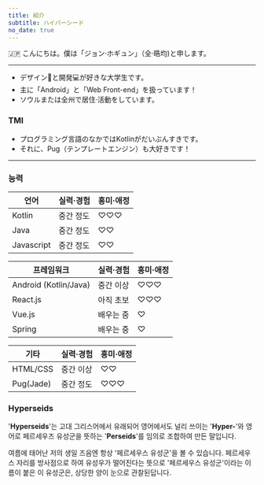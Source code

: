 ```yaml
---
title: 紹介
subtitle: ハイパーシード
no_date: true
---
```


:jp: こんにちは。僕は「ジョン·ホギュン」（全·晧均)と申します。

---

- デザイン🎨と開発💻が好きな大学生です。
- 主に「Android」と「Web Front-end」を扱っています！
- ソウルまたは全州で居住·活動をしています。

### TMI

- プログラミング言語のなかではKotlinがだいぶんすきです。
- それに、Pug（テンプレートエンジン）も大好きです！

---

### 능력

| 언어 | 실력·경험 | 흥미·애정 |
|---|---|---|
| Kotlin | 중간 정도 | ♡♡♡ |
| Java | 중간 정도 | ♡♡ |
| Javascript | 중간 정도 | ♡♡ |

| 프레임워크 | 실력·경험 | 흥미·애정 |
|---|---|---|
| Android (Kotlin/Java) | 중간 이상 | ♡♡♡ |
| React.js | 아직 초보 | ♡♡♡ |
| Vue.js |  배우는 중 | ♡ |
| Spring | 배우는 중 | ♡ |

| 기타 | 실력·경험 | 흥미·애정 |
|---|---|---|
| HTML/CSS | 중간 이상 | ♡♡ |
| Pug(Jade) | 중간 정도 | ♡♡♡ |



### Hyperseids

'**Hyperseids**'는 고대 그리스어에서 유래되어 영어에서도 널리 쓰이는 '**Hyper-**'와 영어로 페르세우즈 유성군을 뜻하는 '**Perseids**'를 임의로 조합하여 만든 말입니다.

여름에 태어난 저의 생일 즈음엔 항상 '페르세우스 유성군'을 볼 수 있습니다. 페르세우스 자리를 방사점으로 하여 유성우가 떨어진다는 뜻으로 '페르세우스 유성군'이라는 이름이 붙은 이 유성군은, 상당한 양이 눈으로 관찰된답니다.
